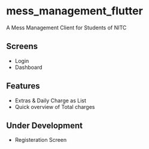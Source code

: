 # mess_management_flutter
A Mess Management Client for Students of NITC

## Screens
+ Login
+ Dashboard

## Features
+ Extras & Daily Charge as List
+ Quick overview of Total charges

## Under Development
+ Registeration Screen